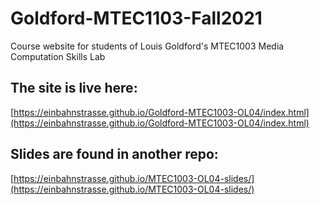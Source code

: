 # Goldford-MTEC1103-Fall2021
Course website for students of Louis Goldford's MTEC1003 Media Computation Skills Lab

## The site is live here:
[https://einbahnstrasse.github.io/Goldford-MTEC1003-OL04/index.html](https://einbahnstrasse.github.io/Goldford-MTEC1003-OL04/index.html)

## Slides are found in another repo:
[https://einbahnstrasse.github.io/MTEC1003-OL04-slides/](https://einbahnstrasse.github.io/MTEC1003-OL04-slides/)
